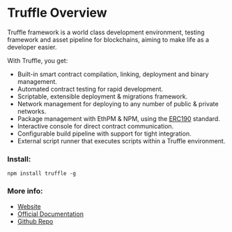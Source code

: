 # Truffle Overview

Truffle framework is a world class development environment, testing framework and asset pipeline for blockchains, aiming to make life as a developer easier. 

With Truffle, you get:

* Built-in smart contract compilation, linking, deployment and binary management.
* Automated contract testing for rapid development.
* Scriptable, extensible deployment & migrations framework.
* Network management for deploying to any number of public & private networks.
* Package management with EthPM & NPM, using the [ERC190](https://github.com/ethereum/EIPs/issues/190) standard.
* Interactive console for direct contract communication.
* Configurable build pipeline with support for tight integration.
* External script runner that executes scripts within a Truffle environment.

### Install:

```shell
npm install truffle -g
```

### More info:

- [Website](https://www.trufflesuite.com/)
- [Official Documentation](https://www.trufflesuite.com/docs)
- [Github Repo](https://github.com/trufflesuite/truffle)
